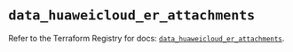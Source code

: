 # `data_huaweicloud_er_attachments`

Refer to the Terraform Registry for docs: [`data_huaweicloud_er_attachments`](https://registry.terraform.io/providers/huaweicloud/huaweicloud/1.71.1/docs/data-sources/er_attachments).
